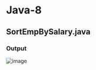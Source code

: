 # Java-8

## SortEmpBySalary.java
### Output
![image](https://user-images.githubusercontent.com/46570973/194091397-d5a7d64e-1c5e-4d00-895f-0ad62e9759a4.png)

